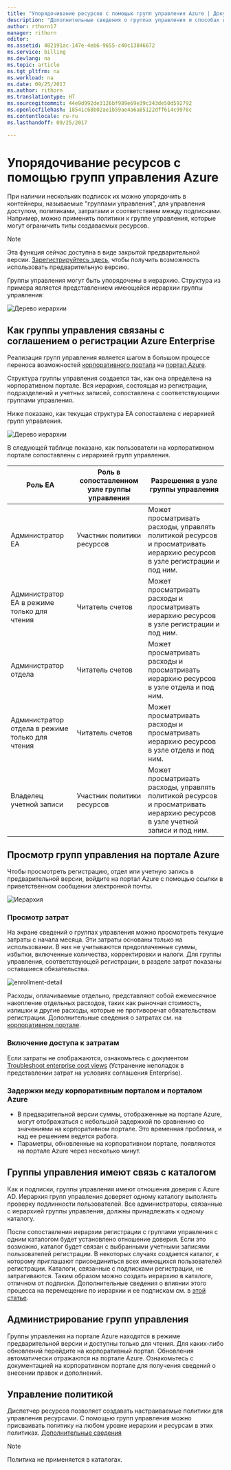 ```yaml
---
title: "Упорядочивание ресурсов с помощью групп управления Azure | Документация Майкрософт"
description: "Дополнительные сведения о группах управления и способах их использования."
author: rthorn17
manager: rithorn
editor: 
ms.assetid: 482191ac-147e-4eb6-9655-c40c13846672
ms.service: billing
ms.devlang: na
ms.topic: article
ms.tgt_pltfrm: na
ms.workload: na
ms.date: 09/25/2017
ms.author: rithorn
ms.translationtype: HT
ms.sourcegitcommit: 44e9d992de3126bf989e69e39c343de50d592792
ms.openlocfilehash: 18541c68b02ae1b59ae4a6a85122dff614c9978c
ms.contentlocale: ru-ru
ms.lasthandoff: 09/25/2017

---
```



# <a name="organize-your-resources-with-azure-management-groups"></a>Упорядочивание ресурсов с помощью групп управления Azure 

При наличии нескольких подписок их можно упорядочить в контейнеры, называемые "группами управления", для управления доступом, политиками, затратами и соответствием между подписками. Например, можно применить политики к группе управления, которые могут ограничить типы создаваемых ресурсов.

> [!Note]
> Эта функция сейчас доступна в виде закрытой предварительной версии. [Зарегистрируйтесь здесь](https://aka.ms/MGPreviewSignup), чтобы получить возможность использовать предварительную версию.   
 


Группы управления могут быть упорядочены в иерархию. Структура из примера является представлением имеющейся иерархии группы управления:


![Дерево иерархии](media/billing-enterprise-mgmt-groups/tree.png)



## <a name="how-management-groups-are-related-to-your-azure-enterprise-enrollment"></a>Как группы управления связаны с соглашением о регистрации Azure Enterprise

Реализация групп управления является шагом в большом процессе переноса возможностей [корпоративного портала](https://ea.azure.com) на [портал Azure](https://portal.azure.com).

Структура группы управления создается так, как она определена на корпоративном портале. Вся иерархия, состоящая из регистрации, подразделений и учетных записей, сопоставлена с соответствующими группами управления. 

Ниже показано, как текущая структура EA сопоставлена с иерархией групп управления. 

![Дерево иерархии](media/billing-enterprise-mgmt-groups/tree2.png)

В следующей таблице показано, как пользователи на корпоративном портале сопоставлены с иерархией групп управления.

|    Роль EA                                       |    Роль в сопоставленном узле группы управления    |    Разрешения в узле группы управления                                                          |
|--------------------------------------------------|--------------------------------------------------|----------------------------------------------------------------------------------------------------|
|    Администратор EA                              |    Участник политики ресурсов                   |    Может просматривать расходы, управлять политикой ресурсов и просматривать иерархию ресурсов в узле регистрации и под ним.    |
|    Администратор EA в режиме только для чтения            |    Читатель счетов                                |    Может просматривать расходы и просматривать иерархию ресурсов в узле регистрации и под ним.                              |
|    Администратор отдела                      |    Читатель счетов                                |    Может просматривать расходы и просматривать иерархию ресурсов в узле отдела и под ним.                                 |
|    Администратор отдела в режиме только для чтения    |    Читатель счетов                                |    Может просматривать расходы и просматривать иерархию ресурсов в узле отдела и под ним.                                 |
|    Владелец учетной записи                                 |    Участник политики ресурсов                   |    Может просматривать расходы, управлять политикой ресурсов и просматривать иерархию ресурсов в узле учетной записи и под ним.       |




## <a name="view-management-groups-in-the-azure-portal"></a>Просмотр групп управления на портале Azure

Чтобы просмотреть регистрацию, отдел или учетную запись в предварительной версии, войдите на портал Azure с помощью ссылки в приветственном сообщении электронной почты.   

![Иерархия](media/billing-enterprise-mgmt-groups/hierarchy.png)

### <a name="viewing-costs"></a>Просмотр затрат 
На экране сведений о группах управления можно просмотреть текущие затраты с начала месяца. Эти затраты основаны только на использовании. В них не учитываются предоплаченные суммы, избытки, включенные количества, корректировки и налоги. Для группы управления, соответствующей регистрации, в разделе затрат показаны оставшиеся обязательства.  

![enrollment-detail](media/billing-enterprise-mgmt-groups/enrollment.png)

 Расходы, оплачиваемые отдельно, представляют собой ежемесячное накопление отдельных расходов, таких как рыночная стоимость, излишки и другие расходы, которые не противоречат обязательствам регистрации.  Дополнительные сведения о затратах см. на [корпоративном портале](https://ea.azure.com). 

### <a name="enabling-access-to-costs"></a>Включение доступа к затратам
Если затраты не отображаются, ознакомьтесь с документом [Troubleshoot enterprise cost views](https://aka.ms/enableazurecosts) (Устранение неполадок в представлении затрат на условиях соглашения Enterprise).  

### <a name="delays-between-the-enterprise-portal-and-azure-portal"></a>Задержки меду корпоративным порталом и порталом Azure 
* В предварительной версии суммы, отображенные на портале Azure, могут отображаться с небольшой задержкой по сравнению со значениями на корпоративном портале. Это временная проблема, и над ее решением ведется работа.
* Параметры, обновленные на корпоративном портале, появляются на портале Azure через несколько минут. 

## <a name="management-groups-have-a-relationship-with-your-directory"></a>Группы управления имеют связь с каталогом   
Как и подписки, группы управления имеют отношения доверия с Azure AD. Иерархия групп управления доверяет одному каталогу выполнять проверку подлинности пользователей. Все администраторы, связанные с иерархией группы управления, должны принадлежать к одному каталогу. 

После сопоставления иерархии регистрации с группами управления с одним каталогом будет установлено отношение доверия. Если это возможно, каталог будет связан с выбранными учетными записями пользователей регистрации. В некоторых случаях создается каталог, к которому приглашают присоединиться всех имеющихся пользователей регистрации. Каталоги, связанные с подписками регистрации, не затрагиваются. Таким образом можно создать иерархию в каталоге, отличном от подписки. Дополнительные сведения о влиянии этого процесса на перемещение по иерархии и ее подпискам см. в [этой статье](billing-enterprise-mgmt-grp-find.md).

## <a name="administering-your-management-groups"></a>Администрирование групп управления
Группы управления на портале Azure находятся в режиме предварительной версии и доступны только для чтения. Для каких-либо обновлений перейдите на корпоративный портал. Обновления автоматически отражаются на портале Azure. Ознакомьтесь с документацией на корпоративном портале для получения сведений о внесении правок и дополнений.   

## <a name="policy-management"></a>Управление политикой
Диспетчер ресурсов позволяет создавать настраиваемые политики для управления ресурсами. С помощью групп управления можно присваивать политику на любом уровне иерархии и ресурсам в этих политиках.  [Дополнительные сведения](https://go.microsoft.com/fwlink/?linkid=858942)

> [!Note]
> Политика не применяется в каталогах. 



